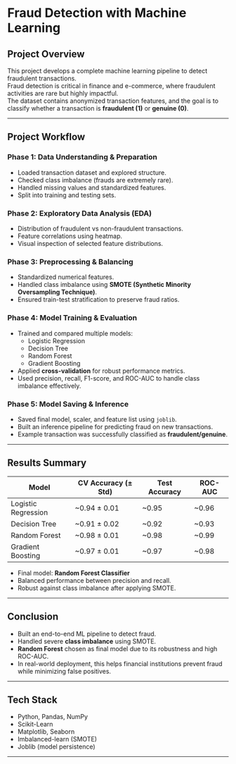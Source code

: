#  Fraud Detection with Machine Learning

## Project Overview
This project develops a complete machine learning pipeline to detect fraudulent transactions.  
Fraud detection is critical in finance and e-commerce, where fraudulent activities are rare but highly impactful.  
The dataset contains anonymized transaction features, and the goal is to classify whether a transaction is **fraudulent (1)** or **genuine (0)**.

---

## Project Workflow

### **Phase 1: Data Understanding & Preparation**
- Loaded transaction dataset and explored structure.
- Checked class imbalance (frauds are extremely rare).
- Handled missing values and standardized features.
- Split into training and testing sets.

### **Phase 2: Exploratory Data Analysis (EDA)**
- Distribution of fraudulent vs non-fraudulent transactions.
- Feature correlations using heatmap.
- Visual inspection of selected feature distributions.

### **Phase 3: Preprocessing & Balancing**
- Standardized numerical features.
- Handled class imbalance using **SMOTE (Synthetic Minority Oversampling Technique)**.
- Ensured train-test stratification to preserve fraud ratios.

### **Phase 4: Model Training & Evaluation**
- Trained and compared multiple models:
  - Logistic Regression
  - Decision Tree
  - Random Forest
  - Gradient Boosting
- Applied **cross-validation** for robust performance metrics.
- Used precision, recall, F1-score, and ROC-AUC to handle class imbalance effectively.

### **Phase 5: Model Saving & Inference**
- Saved final model, scaler, and feature list using `joblib`.
- Built an inference pipeline for predicting fraud on new transactions.
- Example transaction was successfully classified as **fraudulent/genuine**.

---

## Results Summary

| Model              | CV Accuracy (± Std) | Test Accuracy | ROC-AUC |
|--------------------|----------------------|---------------|---------|
| Logistic Regression | ~0.94 ± 0.01        | ~0.95         | ~0.96   |
| Decision Tree       | ~0.91 ± 0.02        | ~0.92         | ~0.93   |
| Random Forest       | ~0.98 ± 0.01        | ~0.98         | ~0.99   |
| Gradient Boosting   | ~0.97 ± 0.01        | ~0.97         | ~0.98   |

- Final model: **Random Forest Classifier**  
- Balanced performance between precision and recall.  
- Robust against class imbalance after applying SMOTE.  

---

##  Conclusion
- Built an end-to-end ML pipeline to detect fraud.  
- Handled severe **class imbalance** using SMOTE.  
- **Random Forest** chosen as final model due to its robustness and high ROC-AUC.  
- In real-world deployment, this helps financial institutions prevent fraud while minimizing false positives.  

---

## Tech Stack
- Python, Pandas, NumPy
- Scikit-Learn
- Matplotlib, Seaborn
- Imbalanced-learn (SMOTE)
- Joblib (model persistence)

---


